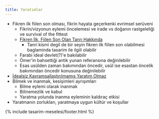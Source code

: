 ```yaml
---
title: Yaratımlar
---
```


- Fikren ilk fiilen son olması, fikrin hayata geçerkenki evrimsel serüveni
  - Fikrin/vizyonun eylemi öncelemesi ve irade vs doğanın rastgeleliği ve
    survival of the fittest
  - [Fikren İlk, Fiilen Son Olan Tanrı Hakkında](../../eskizler/fikren-ilk-fiilen-son-olan-tanri-hakkinda.md)
    - Tanri kismi degil de bir seyin fikren ilk fiilen son olabilmesi
      baglaminda tasarim ile ilgili olabilir
  - Farabi ideal devlet(?)'e bakılabilir
  - Ömer'in bahsettiği antik yunan referansına değinilebilir
  - Esas usülden zaman bakımından öncedir, usül ise esastan öncelik bakımından
    öncedir konusuna değinilebilir
- [İdealsiz Kavramsallaştırılmamış Yaratım Olmaz](../../eskizler/idealsiz-kavramsallastirilmamis-yaratim-olmaz.md)
- Bilmek ve inanmak, kesişimleri ayrışımları
  - Bilme eylemi olarak inanmak
  - Bilinemezlik ve kabul
  - Yaratma yolunda inanma eyleminin kaldıraç etkisi
- Yaratmanın zorlukları, yaratmaya uygun kültür ve koşullar

{% include tasarim-meselesi/footer.html %}
